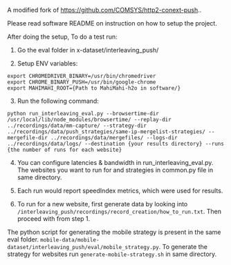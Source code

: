 A modified fork of https://github.com/COMSYS/http2-conext-push..

Please read software README on instruction on how to setup the project.

After doing the setup, To do a test run:

1. Go the eval folder in x-dataset/interleaving_push/

2. Setup ENV variables:

```
export CHROMEDRIVER_BINARY=/usr/bin/chromedriver
export CHROME_BINARY_PUSH=/usr/bin/google-chrome
export MAHIMAHI_ROOT={Path to MahiMahi-h2o in software/}
```

3. Run the following command:

```
python run_interleaving_eval.py --browsertime-dir /usr/local/lib/node_modules/browsertime/ --replay-dir ../recordings/data/mm-capture/ --strategy-dir ../recordings/data/push_strategies/same-ip-mergelist-strategies/ --mergefile-dir ../recordings/data/mergefiles/ --logs-dir ../recordings/data/logs/ --destination {your results directory} --runs {the number of runs for each website}

```

4. You can configure latencies & bandwidth in run_interleaving_eval.py. The websites you want to run for and strategies in common.py file in same directory.

5. Each run would report speedIndex metrics, which were used for results.

6. To run for a new website, first generate data by looking into ``` /interleaving_push/recordings/record_creation/how_to_run.txt ```.  Then proceed with from step 1.

The python script for generating the mobile strategy is present in the same eval folder. ``` mobile-data/mobile-dataset/interleaving_push/eval/mobile_strategy.py ```. To generate the strategy for websites run ``` generate-mobile-strategy.sh ``` in same directory.  
